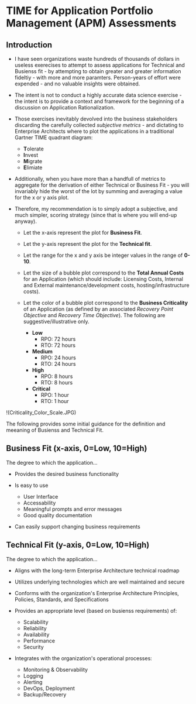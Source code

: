 
# TIME for Application Portfolio Management (APM) Assessments


## Introduction

- I have seen organizations waste hundreds of thousands of dollars in useless
exerecises to attempt to assess applications for Technical and Busienss fit - by
attempting to obtain greater and greater information fideltiy - with more and
more paramters. Person-years of effort were expended - and no valuable insights
were obtained.

- The intent is not to conduct a highly accurate data science exercise - the
  intent is to provide a context and framework for the beginning of a discussion on Application Rationalization.

- Those exercises inevitably devolved into the business stakeholders discarding the
carefully collected _subjective metrics_ - and dictating to Enterprise Architects where to
plot the applications in a traditional Gartner TIME quadrant diagram:

  + **T**olerate
  + **I**nvest
  + **M**igrate
  + **E**limiate


- Additionally, when you have more than a handfull of metrics to aggregate for the
derivation of either Technical or Business Fit - you will invariably hide the
worst of the lot by summing and averaging a value for the x or y axis plot. 

- Therefore, my recommendation is to simply adopt a subjective, and much simpler,
scoring strategy (since that is where you will end-up anyway).

  + Let the x-axis represent the plot for **Business Fit**.

  + Let the y-axis represent the plot for the **Technical fit**.

  + Let the range for the x and y axis be integer values in the range of **0-10**. 

  + Let the size of a bubble plot correspond to the **Total Annual Costs** for an
    Application (which should include: Licensing Costs, Internal and External
    maintenance/development costs, hosting/infrastructure costs).

  + Let the color of a bubble plot correspond to the **Business Criticality** of an
    Application (as defined by an associated *Recovery Point Objective* and
    *Recovery Time Objective*). The following are suggestive/illustrative only.
    * **Low**
      * RPO: 72 hours
      * RTO: 72 hours
    * **Medium**
      * RPO: 24 hours
      * RTO: 24 hours
    * **High**
      * RPO: 8 hours
      * RTO: 8 hours
    * **Critical**
      * RPO: 1 hour
      * RTO: 1 hour

!(Criticality_Color_Scale.JPG)


The following provides some initial guidance for the definition and meeaning of
Busienss and Technical Fit.


## Business Fit (x-axis, 0=Low, 10=High)
The degree to which the application...

- Provides the desired business functionality

- Is easy to use
  + User Interface
  + Accessability
  + Meaningful prompts and error messages
  + Good quality documentation

- Can easily support changing business requirements


## Technical Fit (y-axis, 0=Low, 10=High)
The degree to which the application...

- Aligns with the long-term Enterprise Architecture technical roadmap

- Utilizes underlying technologies which are well maintained and secure

- Conforms with the organization's Enterprise Architecture Principles, Policies,
  Standards, and Specifications

- Provides an appropriate level (based on busienss requirements) of:
  + Scalability
  + Reliability
  + Availability 
  + Performance
  + Security

- Integrates with the organization's operational processes:
  + Monitoring & Observability
  + Logging
  + Alerting 
  + DevOps, Deployment
  + Backup/Recovery


